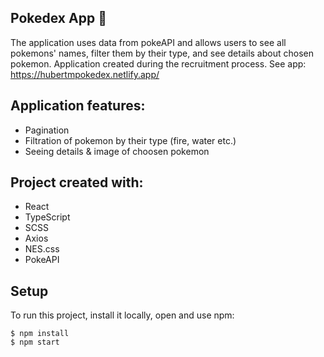## Pokedex App :octopus:
The application uses data from pokeAPI and allows users to see all pokemons' names, filter them by their type, and see details about chosen pokemon. Application created during the recruitment process.
See app: https://hubertmpokedex.netlify.app/

## Application features:
* Pagination
* Filtration of pokemon by their type (fire, water etc.)
* Seeing details & image of choosen pokemon
	
## Project created with:
* React 
* TypeScript 
* SCSS
* Axios 
* NES.css  
* PokeAPI 


## Setup
To run this project, install it locally, open and use npm:

```
$ npm install
$ npm start
```
